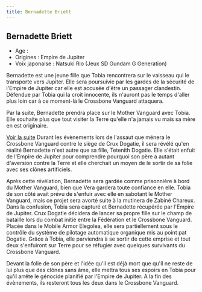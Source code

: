 ```yaml
---
title: Bernadette Briett
---
```


Bernadette Briett
-----------------


- Age :   
- Origines : Empire de Jupiter   
- Voix japonaise : Natsuki Rio (Jeux SD Gundam G Generation)


Bernadette est une jeune fille que Tobia rencontrera sur le vaisseau qui le transporte vers Jupiter. Elle sera poursuivie par les gardes de la sécurité de l'Empire de Jupiter car elle est accusée d'être un passager clandestin. Défendue par Tobia qui la croit innocente, ils n'auront pas le temps d'aller plus loin car à ce moment-là le Crossbone Vanguard attaquera.


Par la suite, Bernadette prendra place sur le Mother Vanguard avec Tobia. Elle souhaite plus que tout visiter la Terre qu'elle n'a jamais vu mais sa mère en est originaire.


[Voir la suite](javascript:spoiler();)
Durant les évènements lors de l'assaut que ménera le Crossbone Vanguard contre le siège de Crux Dogatie, il sera révélé qu'en réalité Bernadette n'est autre que sa fille, Tetenith Dogatie. Elle s'était enfuit de l'Empire de Jupiter pour comprendre pourquoi son père a autant d'aversion contre la Terre et elle cherchait un moyen de le sortir de sa folie avec ses clônes artificiels.


Après cette révélation, Bernadette sera gardée comme prisonnière à bord du Mother Vanguard, bien que Vera gardera toute confiance en elle. Tobia de son côté avait prévu de s'enfuir avec elle en sabotant le Mother Vanguard, mais ce projet sera avorté suite à la mutinera de Zabiné Chareux. Dans la confusion, Tobia sera capturé et Bernadette récupérée par l'Empire de Jupiter. Crux Dogatie décidera de lancer sa propre fille sur le champ de bataille lors du combat initié entre la Fédération et le Crossbone Vanguard. Placée dans le Mobile Armor Elegolea, elle sera partiellement sous le contrôle du système de pilotage automatique organique mis au point pat Dogatie. Grâce à Tobia, elle parviendra à se sortir de cette emprise et tout deux s'enfuiront sur Terre pour se réfugier avec quelques survivants du Crossbone Vanguard.


Devant la folie de son père et l'idée qu'il est déjà mort que qu'il ne reste de lui plus que des clônes sans âme, elle mettra tous ses espoirs en Tobia pour qu'il arrête le génocide planifié par l'Empire de Jupiter. A la fin des évènements, ils resteront tous les deux dans le Crossbone Vanguard.


